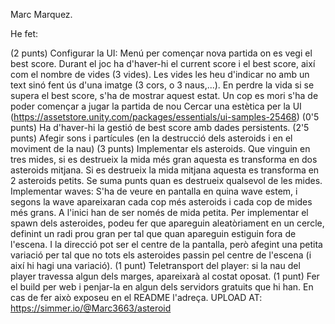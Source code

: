 Marc Marquez.

He fet:

(2 punts) Configurar la UI: 
Menú per començar nova partida on es vegi el best score.
Durant el joc ha d'haver-hi  el current score i el best score, així com el nombre de vides (3 vides). Les vides les heu d'indicar no amb un text sinó fent ús d'una imatge (3 cors, o 3 naus,...).
En perdre la vida si se supera el best score, s'ha de mostrar aquest estat.
Un cop es mori s'ha de poder començar a jugar la partida de nou
Cercar una estètica per la UI (https://assetstore.unity.com/packages/essentials/ui-samples-25468)
(0'5 punts) Ha d'haver-hi la gestió de best score amb dades persistents.
(2'5 punts) Afegir sons i partícules (en la destrucció dels asteroids i en el moviment de la nau)
(3 punts) Implementar els asteroids.
Que vinguin en tres mides, si es destrueix la mida més gran aquesta es transforma en dos asteroids mitjana. Si es destrueix la mida mitjana aquesta es transforma en 2 asteroids petits.
Se suma punts quan es destrueix qualsevol de les mides.
Implementar waves: S'ha de veure en pantalla en quina wave estem, i segons la wave apareixaran cada cop més asteroids i cada cop de mides més grans. A l'inici han de ser només de mida petita.
Per implementar el spawn dels asteroides, podeu fer que apareguin aleatòriament en un cercle, definint un radi prou gran per tal que quan apareguin estiguin fora de l'escena. I la direcció pot ser el centre de la pantalla, però afegint una petita variació per tal que no tots els asteroides passin pel centre de l'escena (i així hi hagi una variació).
(1 punt) Teletransport del player: si la nau del player travessa algun dels marges, apareixarà al costat oposat.
(1 punt) Fer el build per web i penjar-la en algun dels servidors gratuits que hi han. En cas de fer això exposeu en el README l'adreça.
UPLOAD AT: https://simmer.io/@Marc3663/asteroid

